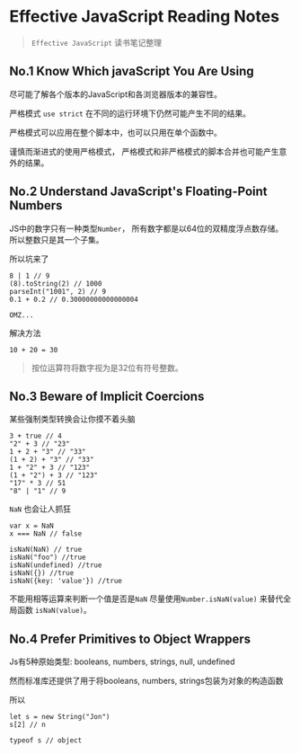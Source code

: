 # Effective JavaScript Reading Notes

> `Effective JavaScript` 读书笔记整理

## No.1  Know Which javaScript You Are Using

尽可能了解各个版本的JavaScript和各浏览器版本的兼容性。

严格模式 `use strict` 在不同的运行环境下仍然可能产生不同的结果。

严格模式可以应用在整个脚本中，也可以只用在单个函数中。

谨慎而渐进式的使用严格模式， 严格模式和非严格模式的脚本合并也可能产生意外的结果。

## No.2 Understand JavaScript's Floating-Point Numbers

JS中的数字只有一种类型`Number`， 所有数字都是以64位的双精度浮点数存储。 所以整数只是其一个子集。

所以坑来了

```
8 | 1 // 9
(8).toString(2) // 1000
parseInt("1001", 2) // 9
0.1 + 0.2 // 0.30000000000000004

OMZ...
```
解决方法

```
10 + 20 = 30
```

> 按位运算符将数字视为是32位有符号整数。

## No.3 Beware of Implicit Coercions

某些强制类型转换会让你摸不着头脑

```
3 + true // 4
"2" + 3 // "23"
1 + 2 + "3" // "33"
(1 + 2) + "3" // "33"
1 + "2" + 3 // "123"
(1 + "2") + 3 // "123"
"17" * 3 // 51
"8" | "1" // 9
```

`NaN` 也会让人抓狂

```
var x = NaN
x === NaN // false

isNaN(NaN) // true
isNaN("foo") //true
isNaN(undefined) //true
isNaN({}) //true
isNaN({key: 'value'}) //true

```

不能用相等运算来判断一个值是否是`NaN`
尽量使用`Number.isNaN(value)` 来替代全局函数 `isNaN(value)`。

## No.4 Prefer Primitives to Object Wrappers

Js有5种原始类型: booleans, numbers, strings, null, undefined

然而标准库还提供了用于将booleans, numbers, strings包装为对象的构造函数

所以
```
let s = new String("Jon")
s[2] // n

typeof s // object
```
